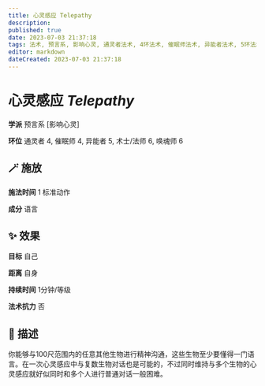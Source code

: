 ```yaml
---
title: 心灵感应 Telepathy
description: 
published: true
date: 2023-07-03 21:37:18
tags: 法术, 预言系, 影响心灵, 通灵者法术, 4环法术, 催眠师法术, 异能者法术, 5环法术, 术士/法师法术, 6环法术, 唤魂师法术
editor: markdown
dateCreated: 2023-07-03 21:37:18
---
```


# **心灵感应** *Telepathy*

**学派** 预言系 \[影响心灵\] 

**环位** 通灵者 4, 催眠师 4, 异能者 5, 术士/法师 6, 唤魂师 6

## 🪄 施放

**施法时间** 1 标准动作

**成分** 语言

## ✨ 效果 

**目标** 自己 

**距离** 自身  

**持续时间** 1分钟/等级 

**法术抗力** 否

## 📖 描述

你能够与100尺范围内的任意其他生物进行精神沟通，这些生物至少要懂得一门语言。在一次心灵感应中与复数生物对话也是可能的，不过同时维持与多个生物的心灵感应就好似同时和多个人进行普通对话一般困难。
    
